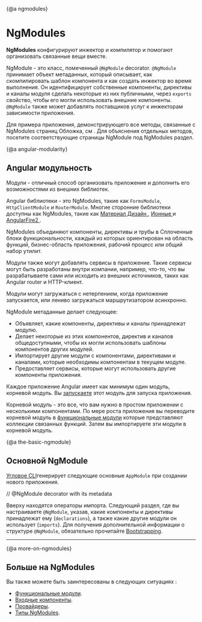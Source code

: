 {@a ngmodules}
# NgModules

**NgModules** конфигурируют инжектор и компилятор и помогают организовать связанные вещи вместе.

NgModule - это класс, помеченный `@NgModule` decorator.
 `@NgModule` принимает объект метаданных, который описывает, как скомпилировать шаблон компонента и как создать инжектор во время выполнения.
Он идентифицирует собственные компоненты, директивы и каналы модуля
сделать некоторые из них публичными, через `exports` свойство, чтобы его могли использовать внешние компоненты.
 `@NgModule` также может добавлять поставщиков услуг к инжекторам зависимости приложения.

Для примера приложения, демонстрирующего все методы, связанные с NgModules страниц
Обложка, см <live-example></live-example>. Для объяснения отдельных методов, посетите соответствующие страницы NgModule под NgModules
раздел.

{@a angular-modularity}
## Angular модульность

Модули - отличный способ организовать приложение и дополнить его возможностями из внешних библиотек.

Angular библиотеки - это NgModules, такие как `FormsModule`, `HttpClientModule` и `RouterModule`.
Многие сторонние библиотеки доступны как NgModules, такие как
<a href="https://material.angular.io/">Материал Дизайн </a>,
<a href="http://ionicframework.com/">Ионные </a>и
<a href="https://github.com/angular/angularfire2">AngularFire2 </a>.

NgModules объединяют компоненты, директивы и трубы в
Сплоченные блоки функциональности, каждый из которых ориентирован на
область функций, бизнес-область приложения, рабочий процесс или общий набор утилит.

Модули также могут добавлять сервисы в приложение.
Такие сервисы могут быть разработаны внутри компании, например, что-то, что вы разрабатываете сами или исходить из внешних источников, таких как Angular router и HTTP-клиент.

Модули могут загружаться с нетерпением, когда приложение запускается, или лениво загружаться маршрутизатором асинхронно.

NgModule метаданные делает следующее:

* Объявляет, какие компоненты, директивы и каналы принадлежат модулю.
* Делает некоторые из этих компонентов, директив и каналов общедоступными, чтобы их могли использовать шаблоны компонентов других модулей.
* Импортирует другие модули с компонентами, директивами и каналами, которые необходимы компонентам в текущем модуле.
* Предоставляет сервисы, которые могут использовать другие компоненты приложения.

Каждое приложение Angular имеет как минимум один модуль, корневой модуль.
Вы [запускаете](guide/bootstrapping) этот модуль для запуска приложения.

Корневой модуль - это все, что вам нужно в простом приложении с несколькими компонентами.
По мере роста приложения вы переводите корневой модуль в [функциональные модули](guide/feature-modules)
которые представляют коллекции связанных функций.
Затем вы импортируете эти модули в корневой модуль.

{@a the-basic-ngmodule}
## Основной NgModule

[Угловое CLI](cli)генерирует следующие основные `AppModule` при создании нового приложения.


<code-example path="ngmodules/src/app/app.module.1.ts" header="src/app/app.module.ts (default AppModule)">
// @NgModule decorator with its metadata
</code-example>

Вверху находятся операторы импорта. Следующий раздел, где вы настраиваете `@NgModule`, указав, какие компоненты и директивы принадлежат ему (`declarations`), а также какие другие модули он использует (`imports`). Для получения дополнительной информации о структуре `@NgModule`, обязательно прочитайте [Bootstrapping](guide/bootstrapping).

<hr />

{@a more-on-ngmodules}
## Больше на NgModules

Вы также можете быть заинтересованы в следующих ситуациях :
* [Функциональные модули](guide/feature-modules).
* [Входные компоненты](guide/entry-components).
* [Провайдеры](guide/providers).
* [Типы NgModules](guide/module-types).

